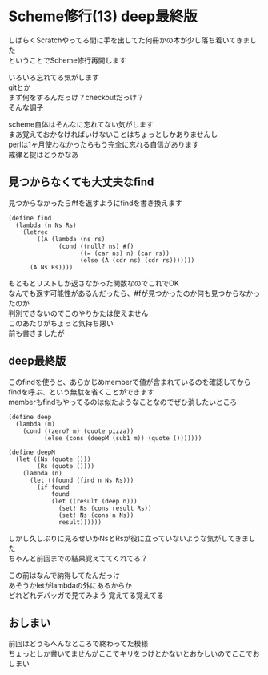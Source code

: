 # Scheme修行(13) deep最終版

しばらくScratchやってる間に手を出してた何冊かの本が少し落ち着いてきました  
ということでScheme修行再開します  

いろいろ忘れてる気がします  
gitとか  
まず何をするんだっけ？checkoutだっけ？  
そんな調子

scheme自体はそんなに忘れてない気がします  
まあ覚えておかなければいけないことはちょっとしかありませんし  
perlは1ヶ月使わなかったらもう完全に忘れる自信があります  
戒律と掟はどうかなあ  

## 見つからなくても大丈夫なfind

見つからなかったら#fを返すようにfindを書き換えます  

```
(define find
  (lambda (n Ns Rs)
    (letrec
        ((A (lambda (ns rs)
              (cond ((null? ns) #f)
                    ((= (car ns) n) (car rs))
                    (else (A (cdr ns) (cdr rs)))))))
      (A Ns Rs))))
```

もともとリストしか返さなかった関数なのでこれでOK  
なんでも返す可能性があるんだったら、#fが見つかったのか何も見つからなかったのか  
判別できないのでこのやりかたは使えません  
このあたりがちょっと気持ち悪い  
前も書きましたが  

## deep最終版

このfindを使うと、あらかじめmemberで値が含まれているのを確認してから  
findを呼ぶ、という無駄を省くことができます  
memberもfindもやってるのは似たようなことなのでぜひ消したいところ  

```
(define deep
  (lambda (m)
    (cond ((zero? m) (quote pizza))
          (else (cons (deepM (sub1 m)) (quote ()))))))

(define deepM
  (let ((Ns (quote ()))
        (Rs (quote ())))
    (lambda (n)
      (let ((found (find n Ns Rs)))
        (if found
            found
            (let ((result (deep n)))
              (set! Rs (cons result Rs))
              (set! Ns (cons n Ns))
              result))))))
```

しかし久しぶりに見るせいかNsとRsが役に立っていないような気がしてきました  
ちゃんと前回までの結果覚えててくれてる？  

この前はなんで納得してたんだっけ  
あそうかletがlambdaの外にあるからか  
どれどれデバッガで見てみよう
覚えてる覚えてる  

## おしまい

前回はどうもへんなところで終わってた模様  
ちょっとしか書いてませんがここでキリをつけとかないとおかしいのでここでおしまい  